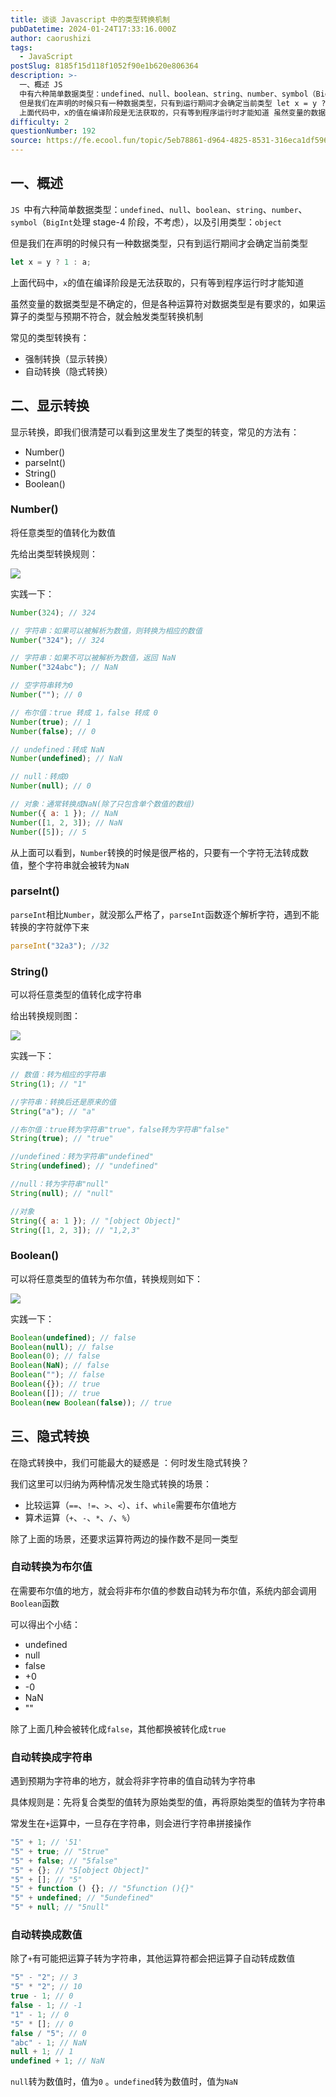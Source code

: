 ```yaml
---
title: 谈谈 Javascript 中的类型转换机制
pubDatetime: 2024-01-24T17:33:16.000Z
author: caorushizi
tags:
  - JavaScript
postSlug: 8185f15d118f1052f90e1b620e806364
description: >-
  一、概述 JS
  中有六种简单数据类型：undefined、null、boolean、string、number、symbol（BigInt处理stage-4阶段，不考虑），以及引用类型：object
  但是我们在声明的时候只有一种数据类型，只有到运行期间才会确定当前类型 let x = y ? 1 : a;
  上面代码中，x的值在编译阶段是无法获取的，只有等到程序运行时才能知道 虽然变量的数据类型是不
difficulty: 2
questionNumber: 192
source: https://fe.ecool.fun/topic/5eb78861-d964-4825-8531-316eca1df596
---
```


## 一、概述

`JS `中有六种简单数据类型：`undefined`、`null`、`boolean`、`string`、`number`、`symbol`（`BigInt`处理 stage-4 阶段，不考虑），以及引用类型：`object`

但是我们在声明的时候只有一种数据类型，只有到运行期间才会确定当前类型

```js
let x = y ? 1 : a;
```

上面代码中，`x`的值在编译阶段是无法获取的，只有等到程序运行时才能知道

虽然变量的数据类型是不确定的，但是各种运算符对数据类型是有要求的，如果运算子的类型与预期不符合，就会触发类型转换机制

常见的类型转换有：

- 强制转换（显示转换）
- 自动转换（隐式转换）

## 二、显示转换

显示转换，即我们很清楚可以看到这里发生了类型的转变，常见的方法有：

- Number()
- parseInt()
- String()
- Boolean()

### Number()

将任意类型的值转化为数值

先给出类型转换规则：

![](https://static.ecool.fun//article/95398e8c-bcd1-4552-9440-ba78b8d35c7a.png)

实践一下：

```js
Number(324); // 324

// 字符串：如果可以被解析为数值，则转换为相应的数值
Number("324"); // 324

// 字符串：如果不可以被解析为数值，返回 NaN
Number("324abc"); // NaN

// 空字符串转为0
Number(""); // 0

// 布尔值：true 转成 1，false 转成 0
Number(true); // 1
Number(false); // 0

// undefined：转成 NaN
Number(undefined); // NaN

// null：转成0
Number(null); // 0

// 对象：通常转换成NaN(除了只包含单个数值的数组)
Number({ a: 1 }); // NaN
Number([1, 2, 3]); // NaN
Number([5]); // 5
```

从上面可以看到，`Number`转换的时候是很严格的，只要有一个字符无法转成数值，整个字符串就会被转为`NaN`

### parseInt()

`parseInt`相比`Number`，就没那么严格了，`parseInt`函数逐个解析字符，遇到不能转换的字符就停下来

```js
parseInt("32a3"); //32
```

### String()

可以将任意类型的值转化成字符串

给出转换规则图：

![](https://static.ecool.fun//article/9df30a24-fb02-40cc-9854-0bbd7aa1aaa8.png)

实践一下：

```js
// 数值：转为相应的字符串
String(1); // "1"

//字符串：转换后还是原来的值
String("a"); // "a"

//布尔值：true转为字符串"true"，false转为字符串"false"
String(true); // "true"

//undefined：转为字符串"undefined"
String(undefined); // "undefined"

//null：转为字符串"null"
String(null); // "null"

//对象
String({ a: 1 }); // "[object Object]"
String([1, 2, 3]); // "1,2,3"
```

### Boolean()

可以将任意类型的值转为布尔值，转换规则如下：

![](https://static.ecool.fun//article/771f9bb5-fea6-4ad9-809f-f0cf4eb6c2eb.png)

实践一下：

```js
Boolean(undefined); // false
Boolean(null); // false
Boolean(0); // false
Boolean(NaN); // false
Boolean(""); // false
Boolean({}); // true
Boolean([]); // true
Boolean(new Boolean(false)); // true
```

## 三、隐式转换

在隐式转换中，我们可能最大的疑惑是 ：何时发生隐式转换？

我们这里可以归纳为两种情况发生隐式转换的场景：

- 比较运算（`==`、`!=`、`>`、`<`）、`if`、`while`需要布尔值地方
- 算术运算（`+`、`-`、`*`、`/`、`%`）

除了上面的场景，还要求运算符两边的操作数不是同一类型

### 自动转换为布尔值

在需要布尔值的地方，就会将非布尔值的参数自动转为布尔值，系统内部会调用`Boolean`函数

可以得出个小结：

- undefined
- null
- false
- +0
- -0
- NaN
- ""

除了上面几种会被转化成`false`，其他都换被转化成`true`

### 自动转换成字符串

遇到预期为字符串的地方，就会将非字符串的值自动转为字符串

具体规则是：先将复合类型的值转为原始类型的值，再将原始类型的值转为字符串

常发生在`+`运算中，一旦存在字符串，则会进行字符串拼接操作

```js
"5" + 1; // '51'
"5" + true; // "5true"
"5" + false; // "5false"
"5" + {}; // "5[object Object]"
"5" + []; // "5"
"5" + function () {}; // "5function (){}"
"5" + undefined; // "5undefined"
"5" + null; // "5null"
```

### 自动转换成数值

除了`+`有可能把运算子转为字符串，其他运算符都会把运算子自动转成数值

```js
"5" - "2"; // 3
"5" * "2"; // 10
true - 1; // 0
false - 1; // -1
"1" - 1; // 0
"5" * []; // 0
false / "5"; // 0
"abc" - 1; // NaN
null + 1; // 1
undefined + 1; // NaN
```

`null`转为数值时，值为`0` 。`undefined`转为数值时，值为`NaN`
